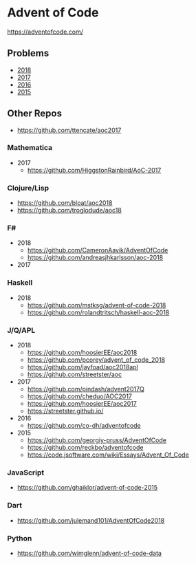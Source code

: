 # Advent of Code 

https://adventofcode.com/

## Problems

- [2018](2018/README.md)
- [2017](2017/README.md)
- [2016](2016/README.md)
- [2015](2015/README.md)

## Other Repos

- https://github.com/ttencate/aoc2017

### Mathematica

- 2017
    - https://github.com/HiggstonRainbird/AoC-2017

### Clojure/Lisp

- https://github.com/bloat/aoc2018
- https://github.com/troglodude/aoc18
  
### F#

- 2018 
    - https://github.com/CameronAavik/AdventOfCode
    - https://github.com/andreasjhkarlsson/aoc-2018
- 2017
  
### Haskell

- 2018 
    - https://github.com/mstksg/advent-of-code-2018
    - https://github.com/rolandtritsch/haskell-aoc-2018
     
### J/Q/APL

- 2018
    - https://github.com/hoosierEE/aoc2018
    - https://github.com/pcorey/advent_of_code_2018
    - https://github.com/jayfoad/aoc2018apl
    - https://github.com/streetster/aoc
- 2017
    - https://github.com/pindash/advent2017Q
    - https://github.com/cheduo/AOC2017
    - https://github.com/hoosierEE/aoc2017
    - https://streetster.github.io/
- 2016
    - https://github.com/co-dh/adventofcode
- 2015 
    - https://github.com/georgiy-pruss/AdventOfCode
    - https://github.com/reckbo/adventofcode
    - https://code.jsoftware.com/wiki/Essays/Advent_Of_Code

### JavaScript

- https://github.com/ghaiklor/advent-of-code-2015

### Dart

- https://github.com/julemand101/AdventOfCode2018

### Python

- https://github.com/wimglenn/advent-of-code-data
